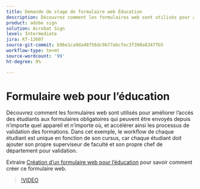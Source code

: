 ```yaml
---
title: Demande de stage de formulaire web Éducation
description: Découvrez comment les formulaires web sont utilisés pour améliorer l’accès des étudiants aux formulaires obligatoires
product: adobe sign
solution: Acrobat Sign
level: Intermediate
jira: KT-13607
source-git-commit: b96e1ca9da48756dc9b77abcfec3f390a8347fb5
workflow-type: tm+mt
source-wordcount: '99'
ht-degree: 0%

---
```


# Formulaire web pour l’éducation

Découvrez comment les formulaires web sont utilisés pour améliorer l’accès des étudiants aux formulaires obligatoires qui peuvent être envoyés depuis n’importe quel appareil et n’importe où, et accélérer ainsi les processus de validation des formations. Dans cet exemple, le workflow de chaque étudiant est unique en fonction de son cursus, car chaque étudiant doit ajouter son propre superviseur de faculté et son propre chef de département pour validation.

Extraire [Création d’un formulaire web pour l’éducation](usecase-edu-intern-create.md) pour savoir comment créer ce formulaire web.

>[!VIDEO](https://video.tv.adobe.com/v/3421773?quality=12&learn=on&hidetitle=true)
